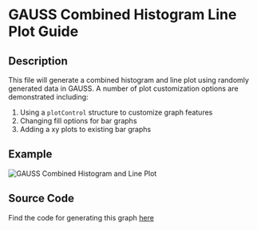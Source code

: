 # GAUSS Combined Histogram Line Plot Guide

## Description
This file will generate a combined histogram and line plot using randomly generated data in GAUSS. A number of plot customization options are demonstrated including:
1.  Using a `plotControl` structure to customize graph features
2.  Changing fill options for bar graphs
3.  Adding a xy plots to existing bar graphs


## Example
![GAUSS Combined Histogram and Line Plot](https://github.com/ec78/gauss-plot-library/blob/master/images/histogram_line_plot_default.jpg)

## Source Code
Find the code for generating this graph [here](https://github.com/ec78/gauss-plot-library/blob/master/src/histogram_line_plot.gss)
